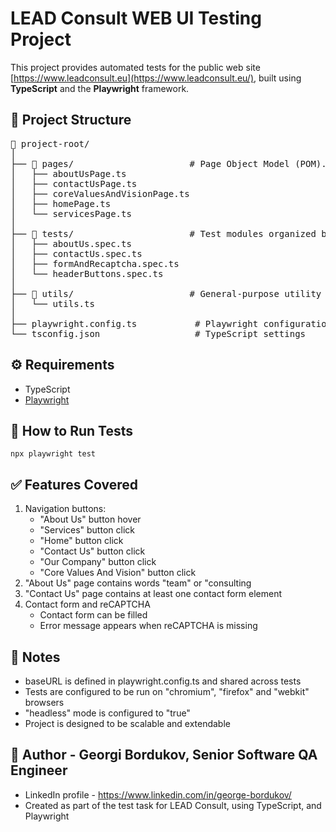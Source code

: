 # LEAD Consult WEB UI Testing Project

This project provides automated tests for the public web site [https://www.leadconsult.eu](https://www.leadconsult.eu/), built using **TypeScript** and the **Playwright** framework.

## 📁 Project Structure

<pre>
📁 project-root/
│
├── 📁 pages/                      # Page Object Model (POM). Contains locators and navigations for pages
│   ├── aboutUsPage.ts
│   ├── contactUsPage.ts
│   ├── coreValuesAndVisionPage.ts
│   ├── homePage.ts
│   └── servicesPage.ts
│
├── 📁 tests/                      # Test modules organized by scenarios
│   ├── aboutUs.spec.ts
│   ├── contactUs.spec.ts
│   ├── formAndRecaptcha.spec.ts
│   └── headerButtons.spec.ts
│
├── 📁 utils/                      # General-purpose utility functions
│   └── utils.ts
│
├── playwright.config.ts           # Playwright configurations
└── tsconfig.json                  # TypeScript settings
</pre>

## ⚙️ Requirements

- TypeScript
- [Playwright](https://playwright.dev/)


## 🚀 How to Run Tests
```npx playwright test```

## ✅ Features Covered
1. Navigation buttons:
    * "About Us" button hover
    * "Services" button click
    * "Home" button click
    * "Contact Us" button click
    * "Our Company" button click
    * "Core Values And Vision" button click
2. "About Us" page contains words "team" or "consulting
3. "Contact Us" page contains at least one contact form element
4. Contact form and reCAPTCHA
   * Contact form can be filled
   * Error message appears when reCAPTCHA is missing

## 📝 Notes
* baseURL is defined in playwright.config.ts and shared across tests
* Tests are configured to be run on "chromium", "firefox" and "webkit" browsers
* "headless" mode is configured to "true"
* Project is designed to be scalable and extendable

## 👤 Author - Georgi Bordukov, Senior Software QA Engineer
* LinkedIn profile - https://www.linkedin.com/in/george-bordukov/
* Created as part of the test task for LEAD Consult, using TypeScript, and Playwright